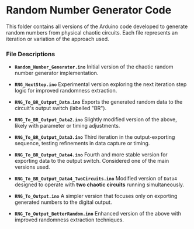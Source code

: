 # Random Number Generator Code

This folder contains all versions of the Arduino code developed to generate random numbers from physical chaotic circuits. Each file represents an iteration or variation of the approach used.

### File Descriptions

* **`Random_Number_Generator.ino`**
  Initial version of the chaotic random number generator implementation.

* **`RNG_NextStep.ino`**
  Experimental version exploring the next iteration step logic for improved randomness extraction.

* **`RNG_To_BR_Output_Data.ino`**
  Exports the generated random data to the circuit's output switch (labelled "BR").

* **`RNG_To_BR_Output_Data2.ino`**
  Slightly modified version of the above, likely with parameter or timing adjustments.

* **`RNG_To_BR_Output_Data3.ino`**
  Third iteration in the output-exporting sequence, testing refinements in data capture or timing.

* **`RNG_To_BR_Output_Data4.ino`**
  Fourth and more stable version for exporting data to the output switch. Considered one of the main versions used.

* **`RNG_To_BR_Output_Data4_TwoCircuits.ino`**
  Modified version of `Data4` designed to operate with **two chaotic circuits** running simultaneously.

* **`RNG_To_Output.ino`**
  A simpler version that focuses only on exporting generated numbers to the digital output.

* **`RNG_To_Output_BetterRandom.ino`**
  Enhanced version of the above with improved randomness extraction techniques.
